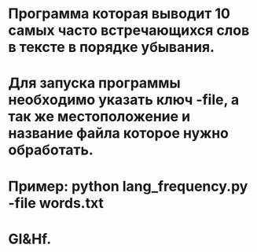 # Программа которая выводит 10 самых часто встречающихся слов в тексте в порядке убывания.
# Для запуска программы необходимо указать ключ -file, а так же местоположение и название файла которое нужно обработать.
# Пример: python lang_frequency.py -file words.txt
# Gl&Hf.